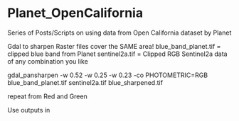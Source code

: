 # Planet_OpenCalifornia
Series of Posts/Scripts on using data from Open California dataset by Planet


Gdal to sharpen
Raster files cover the SAME area!
blue_band_planet.tif = clipped blue band from Planet
sentinel2a.tif = Clipped RGB Sentinel2a data of any combination you like

gdal_pansharpen -w 0.52 -w 0.25 -w 0.23 -co PHOTOMETRIC=RGB blue_band_planet.tif sentinel2a.tif blue_sharpened.tif

repeat from Red and Green

Use outputs in 
